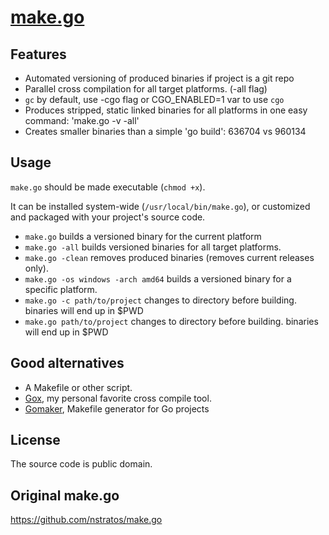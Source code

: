 # [make.go](https://github.com/aerth/make.go/archive/master.zip)


## Features

- Automated versioning of produced binaries if project is a git repo
- Parallel cross compilation for all target platforms. (-all flag)
- `gc` by default, use -cgo flag or CGO_ENABLED=1 var to use `cgo`
- Produces stripped, static linked binaries for all platforms in one easy command: 'make.go -v -all'
- Creates smaller binaries than a simple 'go build': 636704 vs 960134
## Usage

`make.go` should be made executable (`chmod +x`).

It can be installed system-wide (`/usr/local/bin/make.go`), or customized and packaged with your project's source code.

- `make.go` builds a versioned binary for the current platform
- `make.go -all` builds versioned binaries for all target platforms.
- `make.go -clean` removes produced binaries (removes current releases only).
- `make.go -os windows -arch amd64` builds a versioned binary for a specific platform.
- `make.go -c path/to/project` changes to directory before building. binaries will end up in $PWD
- `make.go path/to/project` changes to directory before building. binaries will end up in $PWD

## Good alternatives

- A Makefile or other script.
- [Gox](https://github.com/mitchellh/gox), my personal favorite cross compile tool.
- [Gomaker](https://github.com/aerth/gomaker), Makefile generator for Go projects

## License

The source code is public domain.

## Original make.go

https://github.com/nstratos/make.go
